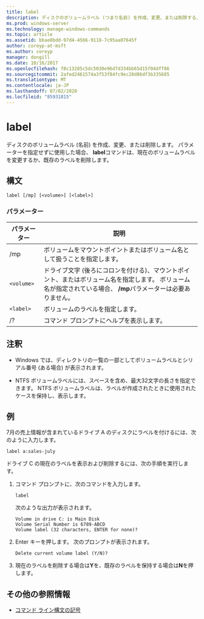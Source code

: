 ```yaml
---
title: label
description: ディスクのボリュームラベル (つまり名前) を作成、変更、または削除する、ラベルコマンドの参照記事です。
ms.prod: windows-server
ms.technology: manage-windows-commands
ms.topic: article
ms.assetid: bbae8bdd-97d4-4566-9118-7c95aa07645f
author: coreyp-at-msft
ms.author: coreyp
manager: dongill
ms.date: 10/16/2017
ms.openlocfilehash: f8c13285c5dc5030e96d7d334bb65d15f04dff86
ms.sourcegitcommit: 2afed2461574a3f53f84fc9ec28d86df3b335685
ms.translationtype: MT
ms.contentlocale: ja-JP
ms.lasthandoff: 07/02/2020
ms.locfileid: "85931815"
---
```

# <a name="label"></a>label

ディスクのボリュームラベル (名前) を作成、変更、または削除します。 パラメーターを指定せずに使用した場合、 **label**コマンドは、現在のボリュームラベルを変更するか、既存のラベルを削除します。

## <a name="syntax"></a>構文

```
label [/mp] [<volume>] [<label>]
```

### <a name="parameters"></a>パラメーター

| パラメーター | 説明 |
| --------- | ----------- |
| /mp | ボリュームをマウントポイントまたはボリューム名として扱うことを指定します。 |
| `<volume>` | ドライブ文字 (後ろにコロンを付ける)、マウントポイント、またはボリューム名を指定します。 ボリューム名が指定されている場合、 **/mp**パラメーターは必要ありません。 |
| `<label>` | ボリュームのラベルを指定します。 |
| /? | コマンド プロンプトにヘルプを表示します。 |

## <a name="remarks"></a>注釈

- Windows では、ディレクトリの一覧の一部としてボリュームラベルとシリアル番号 (ある場合) が表示されます。

- NTFS ボリュームラベルには、スペースを含め、最大32文字の長さを指定できます。 NTFS ボリュームラベルは、ラベルが作成されたときに使用されたケースを保持し、表示します。

## <a name="examples"></a>例

7月の売上情報が含まれているドライブ A のディスクにラベルを付けるには、次のように入力します。

```
label a:sales-july
```

ドライブ C の現在のラベルを表示および削除するには、次の手順を実行します。

1. コマンド プロンプトに、次のコマンドを入力します。

   ```
   label
   ```

   次のような出力が表示されます。

   ```
   Volume in drive C: is Main Disk
   Volume Serial Number is 6789-ABCD
   Volume label (32 characters, ENTER for none)?
   ```

2. Enter キーを押します。 次のプロンプトが表示されます。

   ```
   Delete current volume label (Y/N)?
   ```

3. 現在のラベルを削除する場合は**Y**を、既存のラベルを保持する場合は**N**を押します。

## <a name="additional-references"></a>その他の参照情報

- [コマンド ライン構文の記号](command-line-syntax-key.md)